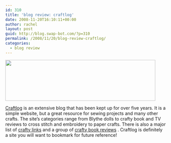 ```yaml
---
id: 310
title: 'blog review: craftlog'
date: 2008-11-20T16:10:11+00:00
author: rachel
layout: post
guid: http://blog.swap-bot.com/?p=310
permalink: /2008/11/20/blog-review-craftlog/
categories:
  - blog review
---
```

[  <img src="http://blog.swap-bot.com/wp-content/uploads/2008/11/craftlog.jpg" alt="" title="craftlog" width="470" height="128" class="alignnone size-full wp-image-311" />](http://craftlog.org/craftlog/) 

[Craftlog](http://craftlog.org/craftlog/) is an extensive blog that has been kept up for over five years. It is a simple website, but a great resource for sewing projects and many other crafts. The site&#8217;s categories range from Blythe dolls to crafty book and TV reviews to cross stitch and embroidery to paper crafts. There is also a major list of [crafty links](http://craftlog.org/craftlog/?page_id=2503) and a group of [crafty book reviews](http://craftlog.org/craftlog/?page_id=2521) . Craftlog is definitely a site you will want to bookmark for future reference!